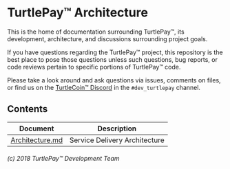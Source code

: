 # TurtlePay™ Architecture

This is the home of documentation surrounding TurtlePay™, its development, architecture, and discussions surrounding project goals.

If you have questions regarding the TurtlePay™ project, this repository is the best place to pose those questions unless such questions, bug reports, or code reviews pertain to specific portions of TurtlePay™ code.

Please take a look around and ask questions via issues, comments on files, or find us on the [TurtleCoin™ Discord](http://chat.turtlecoin.lol) in the `#dev_turtlepay` channel.

## Contents

|Document|Description|
|---|---|
|[Architecture.md](https://github.com/TurtlePay/architecture/blob/master/Architecture.md)|Service Delivery Architecture|

###### (c) 2018 TurtlePay™ Development Team